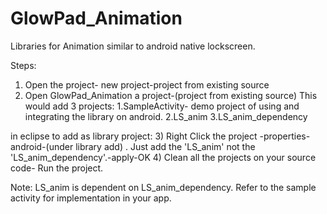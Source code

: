 GlowPad_Animation
=================

Libraries for Animation similar to android native lockscreen.


Steps:

1) Open the project- new project-project from existing source
2) Open GlowPad_Animation a project-(project from existing source)
This would add 3 projects:
 1.SampleActivity- demo project of using and integrating the library on android.
 2.LS_anim
 3.LS_anim_dependency 	

in eclipse to add as library project:
3) Right Click the project -properties-android-(under library add) . Just add the 'LS_anim' not the 'LS_anim_dependency'.-apply-OK
4) Clean all the projects on your source code- Run the project.

Note: LS_anim is dependent on LS_anim_dependency.
Refer to the sample activity for implementation in your app.
